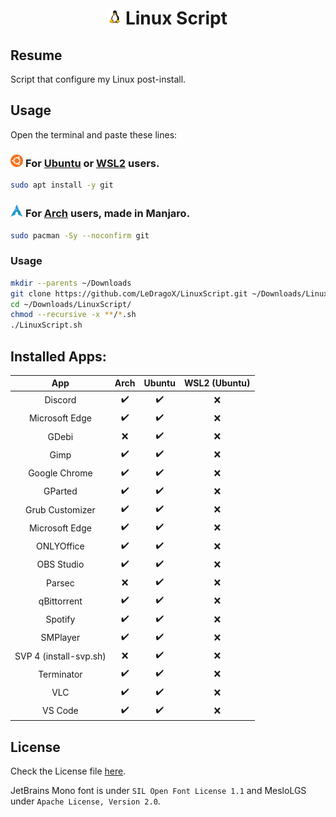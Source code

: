 <h1 align="center">
  <img width=4% src=./lib/images/linux-tux.png>
  Linux Script
</h1>

## Resume

Script that configure my Linux post-install.

## Usage

Open the terminal and paste these lines:

### <img width="4%" src="./lib/images/ubuntu-icon.webp" /> For [Ubuntu](src/ubuntu-script.sh) or [WSL2](src/wsl2-script.sh) users.

```sh
sudo apt install -y git
```

### <img width="4%" src="./lib/images/arch-linux-icon.png" /> For [Arch](src/arch-script.sh) users, made in Manjaro.

```sh
sudo pacman -Sy --noconfirm git
```

### Usage

```sh
mkdir --parents ~/Downloads
git clone https://github.com/LeDragoX/LinuxScript.git ~/Downloads/LinuxScript
cd ~/Downloads/LinuxScript/
chmod --recursive -x **/*.sh
./LinuxScript.sh
```

## Installed Apps:

<div align="center">

|          App           | Arch | Ubuntu | WSL2 (Ubuntu) |
| :--------------------: | :--: | :----: | :-----------: |
|        Discord         |  ✔️  |   ✔️   |      ❌       |
|     Microsoft Edge     |  ✔️  |   ✔️   |      ❌       |
|         GDebi          |  ❌  |   ✔️   |      ❌       |
|          Gimp          |  ✔️  |   ✔️   |      ❌       |
|     Google Chrome      |  ✔️  |   ✔️   |      ❌       |
|        GParted         |  ✔️  |   ✔️   |      ❌       |
|    Grub Customizer     |  ✔️  |   ✔️   |      ❌       |
|     Microsoft Edge     |  ✔️  |   ✔️   |      ❌       |
|       ONLYOffice       |  ✔️  |   ✔️   |      ❌       |
|       OBS Studio       |  ✔️  |   ✔️   |      ❌       |
|         Parsec         |  ❌  |   ✔️   |      ❌       |
|      qBittorrent       |  ✔️  |   ✔️   |      ❌       |
|        Spotify         |  ✔️  |   ✔️   |      ❌       |
|        SMPlayer        |  ✔️  |   ✔️   |      ❌       |
| SVP 4 (install-svp.sh) |  ❌  |   ✔️   |      ❌       |
|       Terminator       |  ✔️  |   ✔️   |      ❌       |
|          VLC           |  ✔️  |   ✔️   |      ❌       |
|        VS Code         |  ✔️  |   ✔️   |      ❌       |

</div>

## License

Check the License file [here](LICENSE).

JetBrains Mono font is under `SIL Open Font License 1.1` and MesloLGS under `Apache License, Version 2.0`.
